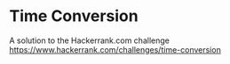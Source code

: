 # Time Conversion
A solution to the Hackerrank.com challenge https://www.hackerrank.com/challenges/time-conversion

